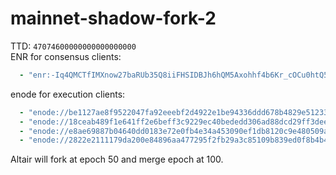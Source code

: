 # mainnet-shadow-fork-2
TTD: `47074600000000000000000`  
ENR for consensus clients:
```yaml
  - "enr:-Iq4QMCTfIMXnow27baRUb35Q8iiFHSIDBJh6hQM5Axohhf4b6Kr_cOCu0htQ5WvVqKvFgY28893DHAg8gnBAXsAVqmGAX53x8JggmlkgnY0gmlwhLKAlv6Jc2VjcDI1NmsxoQK6S-Cii_KmfFdUJL2TANL3ksaKUnNXvTCv1tLwXs0QgIN1ZHCCIyk"
```

enode for execution clients:
```yaml
  - "enode://be1127ae8f9522047fa92eeebf2d4922e1be94336ddd678b4829e512331af9463dcd24c2ff92423ef5cb5f654692a66bfd03a97ebca9e3124da14ca401d9e0f6@164.92.128.236:30303"
  - "enode://18ceab489f1e641ff2e6beff3c9229ec40bededd306ad88dcd29ff3deed6e37dff518e69093210cb44d6a84984e1793b258529b16fa7d3c595a71bba47f2f494@159.65.127.106:30303"
  - "enode://e8ae69887b04640dd0183e72e0fb4e34a453090ef1db8120c9e480509ad7b77d1623d7eb324bb06512a79f2d1d13ba2cf9248deab0070c257d89b7431aad82ee@159.223.29.90:30303"
  - "enode://2822e2111179da200e84896aa477295f2fb29a3c85109b839ed0f8b4b4ac56744feb52f397663fe64cf6ae9f2d339a5189c69a9af84664e567ae4e8d11b3a82a@164.92.162.6:30303"
```

Altair will fork at epoch 50 and merge epoch at 100.
